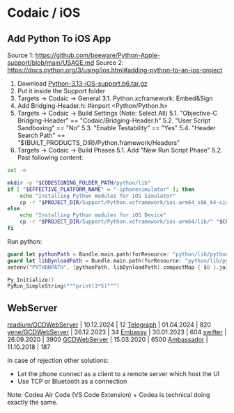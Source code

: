 # Codaic / iOS

## Add Python To iOS App

Source 1: https://github.com/beeware/Python-Apple-support/blob/main/USAGE.md
Source 2: https://docs.python.org/3/using/ios.html#adding-python-to-an-ios-project

1. Download [Python-3.13-iOS-support.b6.tar.gz](https://github.com/beeware/Python-Apple-support/releases/download/3.13-b6/Python-3.13-iOS-support.b6.tar.gz)
2. Put it inside the Support folder
3. Targets -> Codaic -> General
3.1. Python.xcframework: Embed&Sign
4. Add Bridging-Header.h: #import <Python/Python.h>
5. Targets -> Codaic -> Build Settings (Note: Select All)
5.1. "Objective-C Bridging-Header" == "Codaic/Bridging-Header.h"
5.2. "User Script Sandboxing" == "No"
5.3. "Enable Testability" == "Yes"
5.4. "Header Search Path" == "$(BUILT_PRODUCTS_DIR)/Python.framework/Headers"
6. Targets -> Codaic -> Build Phases
5.1. Add "New Run Script Phase"
5.2. Past following content:
```bash
set -e 

mkdir -p "$CODESIGNING_FOLDER_PATH/python/lib"
if [ "$EFFECTIVE_PLATFORM_NAME" = "-iphonesimulator" ]; then
    echo "Installing Python modules for iOS Simulator"
    cp -r "$PROJECT_DIR/Support/Python.xcframework/ios-arm64_x86_64-simulator/lib/" "$CODESIGNING_FOLDER_PATH/python/lib/"
else
    echo "Installing Python modules for iOS Device"
    cp -r "$PROJECT_DIR/Support/Python.xcframework/ios-arm64/lib/" "$CODESIGNING_FOLDER_PATH/python/lib/"
fi
```

Run python:
```Swift
guard let pythonPath = Bundle.main.path(forResource: "python/lib/python3.13", ofType: nil) else { return }
guard let libDynloadPath = Bundle.main.path(forResource: "python/lib/python3.13/lib-dynload", ofType: nil) else { return }
setenv("PYTHONPATH", [pythonPath, libDynloadPath].compactMap { $0 }.joined(separator: ":"), 1)

Py_Initialize()
PyRun_SimpleString("""print(3*5)""")
```

## WebServer

[readium/GCDWebServer](https://github.com/readium/GCDWebServer) | 10.12.2024 | 12
[Telegraph](https://github.com/Building42/Telegraph) | 01.04.2024 | 820
[yene/GCDWebServer](https://github.com/yene/GCDWebServer) | 26.12.2023 | 34
[Embassy](https://github.com/envoy/Embassy) | 30.01.2023 | 604
[swifter](https://github.com/httpswift/swifter) | 26.09.2020 | 3900
[GCDWebServer](https://github.com/swisspol/GCDWebServer) | 15.03.2020 | 6500
[Ambassador](https://github.com/envoy/Ambassador) | 11.10.2018 | 187

In case of rejection other solutions:
- Let the phone connect as a client to a remote server which host the UI
- Use TCP or Bluetooth as a connection

Note: Codea Air Code (VS Code Extension) + Codea is technical doing exactly the same.